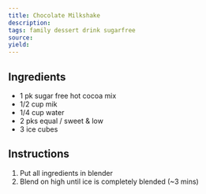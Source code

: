 ```yaml
---
title: Chocolate Milkshake
description: 
tags: family dessert drink sugarfree
source: 
yield: 
---
```

## Ingredients
- 1 pk sugar free hot cocoa mix
- 1/2 cup mik
- 1/4 cup water
- 2 pks equal / sweet & low
- 3 ice cubes

## Instructions
1. Put all ingredients in blender
2. Blend on high until ice is completely blended (~3 mins)
